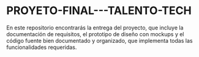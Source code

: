 # PROYETO-FINAL---TALENTO-TECH
En este repositorio encontrarás la entrega del proyecto, que incluye la documentación de requisitos, el prototipo de diseño con mockups y el código fuente bien documentado y organizado, que implementa todas las funcionalidades requeridas.
